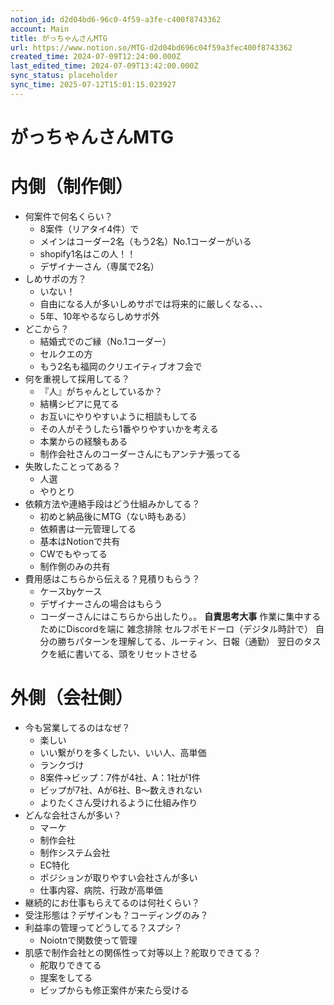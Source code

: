 ```yaml
---
notion_id: d2d04bd6-96c0-4f59-a3fe-c400f8743362
account: Main
title: がっちゃんさんMTG
url: https://www.notion.so/MTG-d2d04bd696c04f59a3fec400f8743362
created_time: 2024-07-09T12:24:00.000Z
last_edited_time: 2024-07-09T13:42:00.000Z
sync_status: placeholder
sync_time: 2025-07-12T15:01:15.023927
---
```

# がっちゃんさんMTG

# 内側（制作側）
- 何案件で何名くらい？
  - 8案件（リアタイ4件）で
  - メインはコーダー2名（もう2名）No.1コーダーがいる
  - shopify1名はこの人！！
  - デザイナーさん（専属で2名）
- しめサポの方？
  - いない！
  - 自由になる人が多いしめサポでは将来的に厳しくなる、、、
  - 5年、10年やるならしめサポ外
- どこから？
  - 結婚式でのご縁（No.1コーダー）
  - セルクエの方
  - もう2名も福岡のクリエイティブオフ会で
- 何を重視して採用してる？
  - 『人』がちゃんとしているか？
  - 結構シビアに見てる
  - お互いにやりやすいように相談もしてる
  - その人がそうしたら1番やりやすいかを考える
  - 本業からの経験もある
  - 制作会社さんのコーダーさんにもアンテナ張ってる
- 失敗したことってある？
  - 人選
  - やりとり
- 依頼方法や連絡手段はどう仕組みかしてる？
  - 初めと納品後にMTG（ない時もある）
  - 依頼書は一元管理してる
  - 基本はNotionで共有
  - CWでもやってる
  - 制作側のみの共有
- 費用感はこちらから伝える？見積りもらう？
  - ケースbyケース
  - デザイナーさんの場合はもらう
  - コーダーさんにはこちらから出したり。。
**自責思考大事**
作業に集中するためにDiscordを端に
  雑念排除
  セルフポモドーロ（デジタル時計で）
  自分の勝ちパターンを理解してる、ルーティン、日報（通勤）
  翌日のタスクを紙に書いてる、頭をリセットさせる
# 外側（会社側）
- 今も営業してるのはなぜ？
  - 楽しい
  - いい繋がりを多くしたい、いい人、高単価
  - ランクづけ
  - 8案件→ビップ：7件が4社、A：1社が1件
  - ビップが7社、Aが6社、B〜数えきれない
  - よりたくさん受けれるように仕組み作り
- どんな会社さんが多い？
  - マーケ
  - 制作会社
  - 制作システム会社
  - EC特化
  - ポジションが取りやすい会社さんが多い
  - 仕事内容、病院、行政が高単価
- 継続的にお仕事もらえてるのは何社くらい？
- 受注形態は？デザインも？コーディングのみ？
- 利益率の管理ってどうしてる？スプシ？
  - Noiotnで関数使って管理
- 肌感で制作会社との関係性って対等以上？舵取りできてる？
  - 舵取りできてる
  - 提案をしてる
  - ビップからも修正案件が来たら受ける